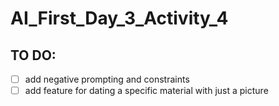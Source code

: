# AI_First_Day_3_Activity_4

## TO DO: 
- [ ] add negative prompting and constraints
- [ ] add feature for dating a specific material with just a picture 
